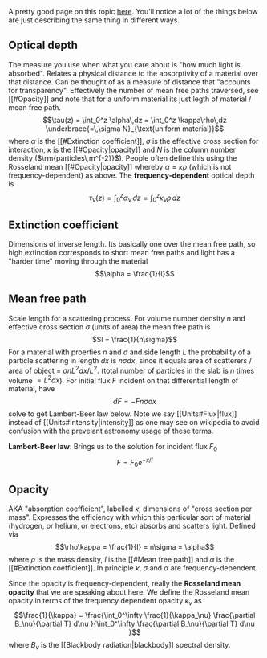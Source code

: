 A pretty good page on this topic [here](http://spiff.rit.edu/classes/phys440/lectures/optd/optd.html). You'll notice a lot of the things below are just describing the same thing in different ways.

## Optical depth
The measure you use when what you care about is "how much light is absorbed". Relates a physical distance to the absorptivity of a material over that distance. Can be thought of as a measure of distance that "accounts for transparency". Effectively the number of mean free paths traversed, see [[#Opacity]] and note that for a uniform material its just legth of material / mean free path.$$\tau(z) = \int_0^z \alpha\,dz = \int_0^z \kappa\rho\,dz \underbrace{=\,\sigma N}_{\text{uniform material}}$$where $\alpha$ is the [[#Extinction coefficient]], $\sigma$ is the effective cross section for interaction, $\kappa$ is the [[#Opacity|opacity]] and $N$ is the column number density ($\rm{particles\,m^{-2}}$). People often define this using the Rosseland mean [[#Opacity|opacity]] whereby $\alpha = \kappa \rho$ (which is not frequency-dependent) as above. The **frequency-dependent** optical depth is$$\tau_\nu(z) = \int_0^z \alpha_\nu\,dz = \int_0^z \kappa_\nu\rho\,dz$$

## Extinction coefficient
Dimensions of inverse length. Its basically one over the mean free path, so high extinction corresponds to short mean free paths and light has a "harder time" moving through the material $$\alpha = \frac{1}{l}$$


## Mean free path
Scale length for a scattering process. For volume number density $n$ and effective cross section $\sigma$ (units of area) the mean free path is $$l = \frac{1}{n\sigma}$$For a material with proerties $n$ and $\sigma$ and side length $L$ the probability of a particle scattering in length $dx$ is $n\sigma dx$, since it equals area of scatterers / area of object = $\sigma n L^2 dx / L^2$. (total number of particles in the slab is $n$ times volume $=L^2 dx$). For initial flux $F$ incident on that differential length of material, have $$dF = -F n \sigma dx$$solve to get Lambert-Beer law below. Note we say [[Units#Flux|flux]] instead of [[Units#Intensity|intensity]] as one may see on wikipedia to avoid confusion with the prevelant astronomy usage of these terms.

**Lambert-Beer law**:
Brings us to the solution for incident flux $F_0$
$$F = F_0 e^{-x/l}$$


## Opacity
AKA "absorption coefficient", labelled $\kappa$, dimensions of "cross section per mass". Expresses the efficiency with which this particular sort of material (hydrogen, or helium, or electrons, etc) absorbs and scatters light. Defined via $$\rho\kappa = \frac{1}{l} = n\sigma = \alpha$$where $\rho$ is the mass density, $l$ is the [[#Mean free path]] and $\alpha$ is the [[#Extinction coefficient]]. In principle $\kappa$, $\sigma$ and $\alpha$ are frequency-dependent.

Since the opacity is frequency-dependent, really the **Rosseland mean opacity** that we are speaking about here. We define the Rosseland mean opacity in terms of the frequency dependent opacity $\kappa_\nu$ as$$\frac{1}{\kappa} = \frac{\int_0^\infty \frac{1}{\kappa_\nu} \frac{\partial B_\nu}{\partial T} d\nu }{\int_0^\infty \frac{\partial B_\nu}{\partial T} d\nu }$$where $B_\nu$ is the [[Blackbody radiation|blackbody]] spectral density. 